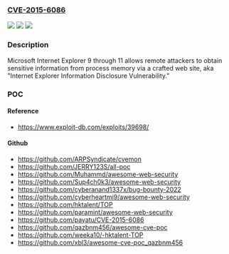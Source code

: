 ### [CVE-2015-6086](https://cve.mitre.org/cgi-bin/cvename.cgi?name=CVE-2015-6086)
![](https://img.shields.io/static/v1?label=Product&message=n%2Fa&color=blue)
![](https://img.shields.io/static/v1?label=Version&message=n%2Fa&color=blue)
![](https://img.shields.io/static/v1?label=Vulnerability&message=n%2Fa&color=brighgreen)

### Description

Microsoft Internet Explorer 9 through 11 allows remote attackers to obtain sensitive information from process memory via a crafted web site, aka "Internet Explorer Information Disclosure Vulnerability."

### POC

#### Reference
- https://www.exploit-db.com/exploits/39698/

#### Github
- https://github.com/ARPSyndicate/cvemon
- https://github.com/JERRY123S/all-poc
- https://github.com/Muhammd/awesome-web-security
- https://github.com/Sup4ch0k3/awesome-web-security
- https://github.com/cyberanand1337x/bug-bounty-2022
- https://github.com/cyberheartmi9/awesome-web-security
- https://github.com/hktalent/TOP
- https://github.com/paramint/awesome-web-security
- https://github.com/payatu/CVE-2015-6086
- https://github.com/qazbnm456/awesome-cve-poc
- https://github.com/weeka10/-hktalent-TOP
- https://github.com/xbl3/awesome-cve-poc_qazbnm456

